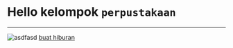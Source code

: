 # Hello kelompok `perpustakaan`
---
![asdfasd](https://statics.indozone.news/content/2021/08/02/d5soREV/video-klip-rick-roll-dari-rick-astley-sudah-ditonton-1-miliar-kali-di-youtube55_700.jpg)
[buat hiburan](pornhub.com)
